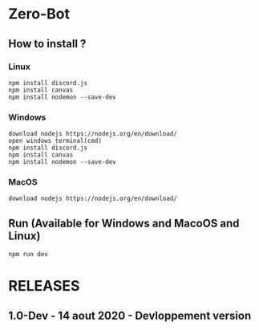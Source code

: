 # Zero-Bot

## How to install ?

### Linux
```
npm install discord.js
npm install canvas
npm install nodemon --save-dev
```
### Windows
```
download nodejs https://nodejs.org/en/download/
open windows terminal(cmd)
npm install discord.js
npm install canvas
npm install nodemon --save-dev
```
### MacOS
```
download nodejs https://nodejs.org/en/download/
```

## Run (Available for Windows and MacoOS and Linux)

```
npm run dev
```

# RELEASES


## 1.0-Dev - 14 aout 2020 - Devloppement version
